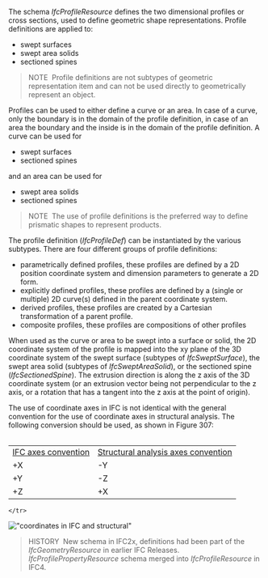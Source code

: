 The schema _IfcProfileResource_ defines the two dimensional profiles or cross sections, used to define geometric shape representations. Profile definitions are applied to:

* swept surfaces
* swept area solids
* sectioned spines

> NOTE&nbsp; Profile definitions are not subtypes of geometric representation item and can not be used directly to geometrically represent an object.

Profiles can be used to either define a curve or an area. In case of a curve, only the boundary is in the domain of the profile definition, in case of an area the boundary and the inside is in the domain of the profile definition. A curve can be used for

* swept surfaces
* sectioned spines

and an area can be used for

* swept area solids
* sectioned spines

> NOTE&nbsp; The use of profile definitions is the preferred way to define prismatic shapes to represent products.

The profile definition (_IfcProfileDef_) can be instantiated by the various subtypes. There are four different groups of profile definitions:

* parametrically defined profiles, these profiles are defined by a 2D position coordinate system and dimension parameters to generate a 2D form.
* explicitly defined profiles, these profiles are defined by a (single or multiple) 2D curve(s) defined in the parent coordinate system.
* derived profiles, these profiles are created by a Cartesian transformation of a parent profile.
* composite profiles, these profiles are compositions of other profiles

When used as the curve or area to be swept into a surface or solid, the 2D coordinate system of the profile is mapped into the xy plane of the 3D coordinate system of the swept surface (subtypes of _IfcSweptSurface_), the swept area solid (subtypes of _IfcSweptAreaSolid_), or the sectioned spine (_IfcSectionedSpine_). The extrusion direction is along the z axis of the 3D coordinate system (or an extrusion vector being not perpendicular to the z axis, or a rotation that has a tangent into the z axis at the point of origin).

The use of coordinate axes in IFC is not identical with the general convention for the use of coordinate axes in structural analysis. The following conversion should be used, as shown in Figure 307:

<table>
  <tbody>
    <tr valign="top">
      <table cellspacing="4">
        <tbody>
          <tr>
            <td><u>IFC axes convention</u></td>
            <td><u>Structural analysis axes convention</u></td>
          </tr>
          <tr>
            <td>+X</td>
            <td>-Y</td>
          </tr>
          <tr>
            <td>+Y</td>
            <td>-Z</td>
          </tr>
          <tr>
            <td>+Z</td>
            <td>+X</td>
          </tr>
        </tbody>
      </table>
      
    </tr>
  </tbody>
</table>

!["coordinates in IFC and structural"](../../../../figures/ifcprofileresource-coordinatesystem.gif "Figure 1 &mdash; Profile coordinate system")

> HISTORY&nbsp; New schema in IFC2x, definitions had been part of the _IfcGeometryResource_ in earlier IFC Releases. _IfcProfilePropertyResource_ schema merged into _IfcProfileResource_ in IFC4.
